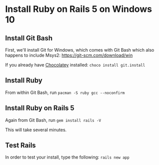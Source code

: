 # Install Ruby on Rails 5 on Windows 10

## Install Git Bash

First, we'll install Git for Windows, which comes with Git Bash which also happens to include Msys2: https://git-scm.com/download/win

If you already have [Chocolatey](https://chocolatey.org/install) installed: `choco install git.install`

## Install Ruby

From within Git Bash, run `pacman -S ruby gcc --noconfirm`

## Install Ruby on Rails 5

Again from Git Bash, run `gem install rails -V`

This will take several minutes.

## Test Rails

In order to test your install, type the following: `rails new app`
